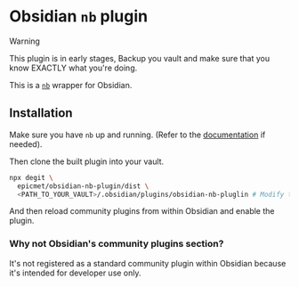 # Obsidian `nb` plugin

> [!Warning]
>
> This plugin is in early stages, Backup you vault and make sure that you know EXACTLY what you're doing.

This is a [`nb`](https://github.com/xwmx/nb) wrapper for Obsidian.

## Installation

Make sure you have `nb` up and running. (Refer to the [documentation](https://github.com/xwmx/nb) if needed).

Then clone the built plugin into your vault.

```sh
npx degit \
  epicmet/obsidian-nb-plugin/dist \
  <PATH_TO_YOUR_VAULT>/.obsidian/plugins/obsidian-nb-pluglin # Modify this line
```

And then reload community plugins from within Obsidian and enable the plugin.

### Why not Obsidian's community plugins section?

It's not registered as a standard community plugin within Obsidian because it's intended for developer use only.
